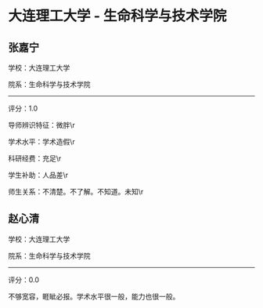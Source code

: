 # 大连理工大学 - 生命科学与技术学院

## 张嘉宁

学校：大连理工大学

院系：生命科学与技术学院

* * *

评分：1.0

导师辨识特征：微胖\r

学术水平：学术造假\r

科研经费：充足\r

学生补助：人品差\r

师生关系：不清楚。不了解。不知道。未知\r

## 赵心清

学校：大连理工大学

院系：生命科学与技术学院

* * *

评分：0.0

不够宽容，睚眦必报。学术水平很一般，能力也很一般。
